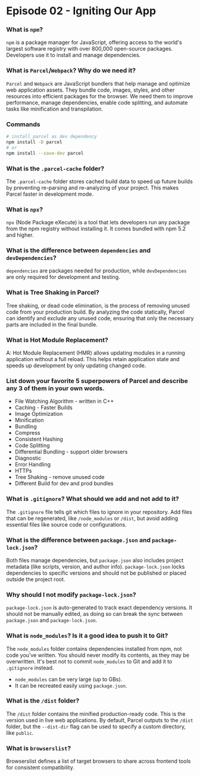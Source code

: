 # Episode 02 - Igniting Our App

### What is `npm`?

`npm` is a package manager for JavaScript, offering access to the world's largest software registry with over 800,000 open-source packages. Developers use it to install and manage dependencies.

### What is `Parcel`/`Webpack`? Why do we need it?

`Parcel` and `Webpack` are JavaScript bundlers that help manage and optimize web application assets. They bundle code, images, styles, and other resources into efficient packages for the browser. We need them to improve performance, manage dependencies, enable code splitting, and automate tasks like minification and transpilation.

### Commands

```bash
# install parcel as dev dependency
npm install -D parcel 
# or
npm install --save-dev parcel
```

### What is the `.parcel-cache` folder?

The `.parcel-cache` folder stores cached build data to speed up future builds by preventing re-parsing and re-analyzing of your project. This makes Parcel faster in development mode.

### What is `npx`?

`npx` (Node Package eXecute) is a tool that lets developers run any package from the npm registry without installing it. It comes bundled with npm 5.2 and higher.

### What is the difference between `dependencies` and `devDependencies`?

`dependencies` are packages needed for production, while `devDependencies` are only required for development and testing.

### What is Tree Shaking in Parcel?

Tree shaking, or dead code elimination, is the process of removing unused code from your production build. By analyzing the code statically, Parcel can identify and exclude any unused code, ensuring that only the necessary parts are included in the final bundle.

### What is Hot Module Replacement?

A: Hot Module Replacement (HMR) allows updating modules in a running application without a full reload. This helps retain application state and speeds up development by only updating changed code.

### List down your favorite 5 superpowers of Parcel and describe any 3 of them in your own words.

- File Watching Algorithm - written in C++
- Caching - Faster Builds
- Image Optimization
- Minification
- Bundling
- Compress
- Consistent Hashing
- Code Splitting
- Differential Bundling - support older browsers
- Diagnostic
- Error Handling
- HTTPs
- Tree Shaking - remove unused code
- Different Build for dev and prod bundles

### What is `.gitignore`? What should we add and not add to it?

The `.gitignore` file tells git which files to ignore in your repository. Add files that can be regenerated, like `/node_modules` or `/dist`, but avoid adding essential files like source code or configurations.

### What is the difference between `package.json` and `package-lock.json`?

Both files manage dependencies, but `package.json` also includes project metadata (like scripts, version, and author info). `package-lock.json` locks dependencies to specific versions and should not be published or placed outside the project root.

### Why should I not modify `package-lock.json`?

`package-lock.json` is auto-generated to track exact dependency versions. It should not be manually edited, as doing so can break the sync between `package.json` and `package-lock.json`.

###  What is `node_modules`? Is it a good idea to push it to Git?

The `node_modules` folder contains dependencies installed from npm, not code you've written. You should never modify its contents, as they may be overwritten. It's best not to commit `node_modules` to Git and add it to `.gitignore` instead. 

- `node_modules` can be very large (up to GBs).  
- It can be recreated easily using `package.json`.

### What is the `/dist` folder?

The `/dist` folder contains the minified production-ready code. This is the version used in live web applications. By default, Parcel outputs to the `/dist` folder, but the `--dist-dir` flag can be used to specify a custom directory, like `public`.

### What is `browserslist`?

Browserslist defines a list of target browsers to share across frontend tools for consistent compatibility.
